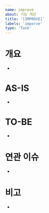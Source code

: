 ```yaml
---
name: improve
about: 기능 개선
title: '[IMPROVE]'
labels: 'imporve'
type: 'Task'
---
```


# 개요

-

# AS-IS

-

# TO-BE

-

# 연관 이슈

-

# 비고

-

